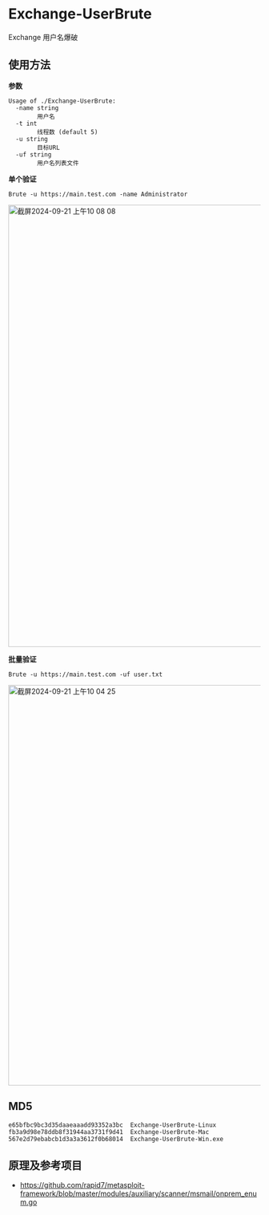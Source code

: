 # Exchange-UserBrute
Exchange  用户名爆破

## 使用方法
**参数**
```
Usage of ./Exchange-UserBrute:
  -name string
    	用户名
  -t int
    	线程数 (default 5)
  -u string
    	目标URL
  -uf string
    	用户名列表文件
```

**单个验证**
```
Brute -u https://main.test.com -name Administrator
```
<img width="882" alt="截屏2024-09-21 上午10 08 08" src="https://github.com/user-attachments/assets/e682ca54-3366-4360-8256-530528f29b85">


**批量验证**
```
Brute -u https://main.test.com -uf user.txt 
```
<img width="799" alt="截屏2024-09-21 上午10 04 25" src="https://github.com/user-attachments/assets/1e193f4c-79df-4d35-af7b-66f5edd1e4a2">



## MD5
```
e65bfbc9bc3d35daaeaaadd93352a3bc  Exchange-UserBrute-Linux
fb3a9d98e78ddb8f31944aa3731f9d41  Exchange-UserBrute-Mac
567e2d79ebabcb1d3a3a3612f0b68014  Exchange-UserBrute-Win.exe
```


## 原理及参考项目
- https://github.com/rapid7/metasploit-framework/blob/master/modules/auxiliary/scanner/msmail/onprem_enum.go
